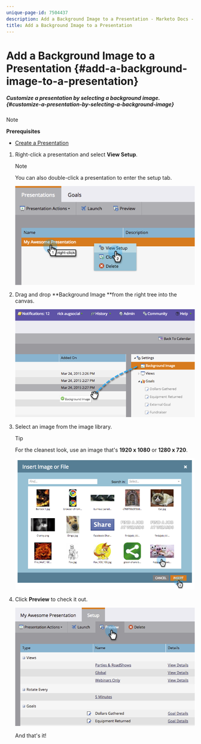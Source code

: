 ```yaml
---
unique-page-id: 7504437
description: Add a Background Image to a Presentation - Marketo Docs - Product Documentation
title: Add a Background Image to a Presentation
---
```


# Add a Background Image to a Presentation {#add-a-background-image-to-a-presentation}

##### Customize a presentation by selecting a background image.  {#customize-a-presentation-by-selecting-a-background-image}

>[!NOTE]
>
>**Prerequisites**
>
>* [Create a Presentation](create-a-presentation.md)
>

1. Right-click a presentation and select **View Setup**.

   >[!NOTE]
   >
   >You can also double-click a presentation to enter the setup tab.

   ![](assets/image2015-3-24-14-3a36-3a52.png)

1. Drag and drop **Background Image **from the right tree into the canvas.

   ![](assets/image2015-3-24-14-3a39-3a40.png)

1. Select an image from the image library.

   >[!TIP]
   >
   >For the cleanest look, use an image that's **1920 x 1080** or **1280 x 720**.

   ![](assets/image2015-3-24-14-3a47-3a57.png)

1. Click **Preview** to check it out.

   ![](assets/image2015-3-24-14-3a51-3a1.png)

   And that's it!

